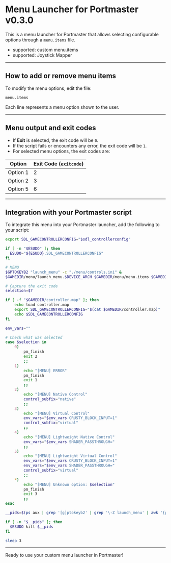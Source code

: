 # Menu Launcher for Portmaster v0.3.0

This is a menu launcher for Portmaster that allows selecting configurable options through a `menu.items` file.

- supported: custom menu.items
- supported: Joystick Mapper

---

## How to add or remove menu items

To modify the menu options, edit the file:

```
menu.items
```

Each line represents a menu option shown to the user.

---

## Menu output and exit codes

- If **Exit** is selected, the exit code will be `0`.
- If the script fails or encounters any error, the exit code will be `1`.
- For selected menu options, the exit codes are:

| Option       | Exit Code (`exitcode`) |
|--------------|-----------------------|
| Option 1     | 2                     |
| Option 2     | 3                     |
| Option 5     | 6                     |

---

## Integration with your Portmaster script

To integrate this menu into your Portmaster launcher, add the following to your script:

```bash
export SDL_GAMECONTROLLERCONFIG="$sdl_controllerconfig"

if [ -n "$ESUDO" ]; then
  ESUDO="${ESUDO},SDL_GAMECONTROLLERCONFIG"
fi

# MENU
$GPTOKEYB2 "launch_menu" -c "./menu/controls.ini" &
$GAMEDIR/menu/launch_menu.$DEVICE_ARCH $GAMEDIR/menu/menu.items $GAMEDIR/menu/FiraCode-Regular.ttf

# Capture the exit code
selection=$?

if [ -f "$GAMEDIR/controller.map" ]; then
    echo load controller.map
    export SDL_GAMECONTROLLERCONFIG="$(cat $GAMEDIR/controller.map)"
    echo $SDL_GAMECONTROLLERCONFIG
fi

env_vars=""

# Check what was selected
case $selection in
    0)
        pm_finish
        exit 2
        ;;
    1)
        echo "[MENU] ERROR"
        pm_finish
        exit 1
        ;;
    2)
        echo "[MENU] Native Control"
        control_subfix="native"
        ;;
    3)
        echo "[MENU] Virtual Control"
        env_vars="$env_vars CRUSTY_BLOCK_INPUT=1"
        control_subfix="virtual"
        ;;
    4)
        echo "[MENU] Lightweight Native Control"
        env_vars="$env_vars SHADER_PASSTHROUGH="
        ;;
    5)
        echo "[MENU] Lightweight Virtual Control"
        env_vars="$env_vars CRUSTY_BLOCK_INPUT=1"
        env_vars="$env_vars SHADER_PASSTHROUGH="
        control_subfix="virtual"
        ;;
    *)
        echo "[MENU] Unknown option: $selection"
        pm_finish
        exit 3
        ;;
esac

__pids=$(ps aux | grep '[g]ptokeyb2' | grep '\-Z launch_menu' | awk '{print $2}')

if [ -n "$__pids" ]; then
  $ESUDO kill $__pids
fi

sleep 3
```

---

Ready to use your custom menu launcher in Portmaster!

